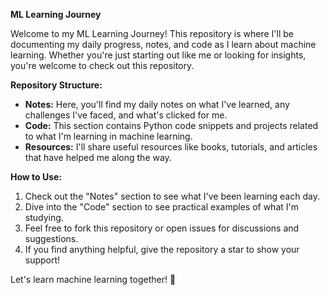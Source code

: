 **ML Learning Journey** 

Welcome to my ML Learning Journey! This repository is where I'll be documenting my daily progress, notes, and code as I learn about machine learning. Whether you're just starting out like me or looking for insights, you're welcome to check out this repository.

**Repository Structure:**
- **Notes:** Here, you'll find my daily notes on what I've learned, any challenges I've faced, and what's clicked for me.
- **Code:** This section contains Python code snippets and projects related to what I'm learning in machine learning.
- **Resources:** I'll share useful resources like books, tutorials, and articles that have helped me along the way.

**How to Use:**
1. Check out the "Notes" section to see what I've been learning each day.
2. Dive into the "Code" section to see practical examples of what I'm studying.
3. Feel free to fork this repository or open issues for discussions and suggestions.
4. If you find anything helpful, give the repository a star to show your support!

Let's learn machine learning together! 🚀
